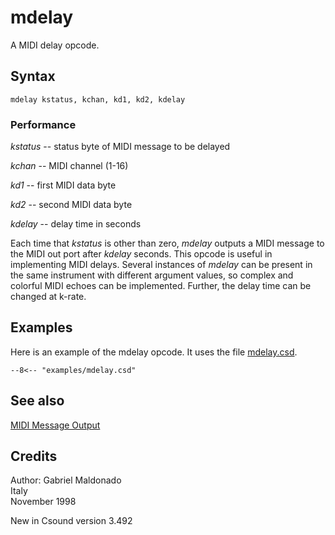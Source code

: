 <!--
id:mdelay
category:Signal I/O:Signal Output
-->
# mdelay
A MIDI delay opcode.

## Syntax
``` csound-orc
mdelay kstatus, kchan, kd1, kd2, kdelay
```

### Performance

_kstatus_ -- status byte of MIDI message to be delayed

_kchan_ -- MIDI channel (1-16)

_kd1_ -- first MIDI data byte

_kd2_ -- second MIDI data byte

_kdelay_ -- delay time in seconds

Each time that _kstatus_ is other than zero, _mdelay_ outputs a MIDI message to the MIDI out port after _kdelay_ seconds. This opcode is useful in implementing MIDI delays. Several instances of _mdelay_ can be present in the same instrument with different argument values, so complex and colorful MIDI echoes can be implemented. Further, the delay time can be changed at k-rate.

## Examples

Here is an example of the mdelay opcode. It uses the file [mdelay.csd](../../examples/mdelay.csd).

``` csound-csd title="Example of the mdelay opcode." linenums="1"
--8<-- "examples/mdelay.csd"
```

## See also

[MIDI Message Output](../../midi/output)

## Credits

Author: Gabriel Maldonado<br>
Italy<br>
November 1998<br>

New in Csound version 3.492
